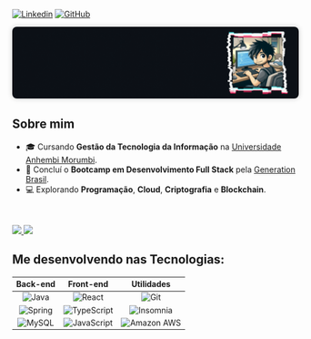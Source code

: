 [![Linkedin](https://img.shields.io/badge/-Felipe_Macedo-blue?style=flat&logo=Linkedin&logoColor=white&link=LINK-DO-SEU-LINKEDIN)](https://www.linkedin.com/in/felipemacedo1/)
[![GitHub](https://img.shields.io/github/followers/FelipeAJdev?label=follow&style=social)](https://github.com/FelipeAJdev) 

<img src="https://github.com/FelipeAJdev/FelipeAJdev/blob/imagens/banner_cinza_azulado_com_borda%20.gif?raw=true" alt="Banner Felipe Github" style="border-radius: 8px; box-shadow: 0 0 10px rgba(0, 0, 0, 0.2);">

<!-- <p align="center">
  <b>Olá, eu sou Felipe Macedo,</b> <br>
  <small>Seja bem-vindo(a/e) ao meu perfil!</small>
</p>  -->

##  Sobre mim
- 🎓 Cursando **Gestão da Tecnologia da Informação** na [Universidade Anhembi Morumbi](https://portal.anhembi.br/).
- 🚀 Concluí o **Bootcamp em Desenvolvimento Full Stack** pela [Generation Brasil](https://www.linkedin.com/school/generation-brasil/).
- 💻 Explorando **Programação**, **Cloud**, **Criptografia** e **Blockchain**.
<br>
<br>
<!--
[![Top Langs](https://github-readme-stats.vercel.app/api/top-langs/?username=FelipeAJdev&theme=swift&layout=compact)](https://github.com/FelipeAJdev)
-->

<div align="left">
    <a href="https://github.com/FelipeAJdev" title="Minhas Linguagens">
      <img height="180em" src="https://github-readme-stats.vercel.app/api/top-langs/?username=FelipeAJdev&theme=dark&layout=compact"/>
    </a>
    <a href="https://github.com/FelipeAJdev" title="Estatísticas do GitHub">
      <img height="180em" src="https://github-readme-stats.vercel.app/api?username=FelipeAJdev&theme=dark&show_icons=true"/>
    </a>  
</div>


## Me desenvolvendo nas Tecnologias:



| Back-end       | Front-end      | Utilidades      |
|:-------------:|:-------------:|:-------------:|
| ![Java](https://img.shields.io/badge/Java-333333?style=flat&logo=openjdk&logoColor=red)      | ![React](https://img.shields.io/badge/React-323330?style=flat&logo=react&logoColor=61DAFB)       | ![Git](https://img.shields.io/badge/-Git-333333?style=flat&logo=git)      |
| ![Spring](https://img.shields.io/badge/Spring-323330?style=flat&logo=spring&logoColor=green)      | ![TypeScript](https://img.shields.io/badge/TypeScript-323330?style=flat&logo=typescript&logoColor=blue)       | ![Insomnia](https://img.shields.io/badge/-Insomnia-333333?style=flat&logo=insomnia&logoColor=purple)       |
| ![MySQL](https://img.shields.io/badge/MySQL-323330?style=flat&logo=mysql&logoColor=blue)       | ![JavaScript](https://img.shields.io/badge/JavaScript-323330?style=flat&logo=javascript&logoColor=F7DF1E)      | ![Amazon AWS](https://img.shields.io/badge/Amazon_AWS-323330?style=flat&logo=amazonaws&logoColor=white)   |

<!--
## Onde me encontrar

[![Linkedin](https://img.shields.io/badge/-Felipe_Macedo-blue?style=flat&logo=Linkedin&logoColor=white&link=LINK-DO-SEU-LINKEDIN)](https://www.linkedin.com/in/felipemacedo1/)

 [![Gmail Badge](https://img.shields.io/badge/-Gmail-006bed?style=flat&logo=Gmail&logoColor=red&color=white&link=mailto:SEU-EMAIL)](mailto:felipemacedo_contato@gmail.com) -->







<a href="https://github.com/FelipeAJdev" title="Perfil FelipeMacedo">


</a>  


<!-- 

**Aplicações e dados**

![Java](https://img.shields.io/badge/Java-ED8B00?style=flat&logo=openjdk&logoColor=white)
![Spring](https://img.shields.io/badge/Spring-6DB33F?style=flat&logo=spring&logoColor=white)
![MySQL](https://img.shields.io/badge/MySQL-005C84?style=flat&logo=mysql&logoColor=white)
![HTML5](https://img.shields.io/badge/HTML5-E34F26?style=flat&logo=html5&logoColor=white)
![CSS](https://img.shields.io/badge/CSS3-1572B6?style=flat&logo=css3&logoColor=white)
![JavaScript](https://img.shields.io/badge/JavaScript-323330?style=flat&logo=javascript&logoColor=F7DF1E)
![React](https://img.shields.io/badge/React-20232A?style=flat&logo=react&logoColor=61DAFB)
![Node.js](https://img.shields.io/badge/Node.js-43853D?style=flat&logo=node.js&logoColor=white) 
![TypeScript](https://img.shields.io/badge/TypeScript-007ACC?style=flat&logo=typescript&logoColor=white)





**Utilidades**

![Insomnia](https://img.shields.io/badge/-Insomnia-333333?style=flat&logo=insomnia)

**DevOps**

![Git](https://img.shields.io/badge/-Git-333333?style=flat&logo=git)
![GitHub](https://img.shields.io/badge/-GitHub-333333?style=flat&logo=github)

**Ferramentas de desenvolvimento**

![Visual Studio Code](https://img.shields.io/badge/-Visual%20Studio%20Code-333333?style=flat&logo=visual-studio-code&logoColor=007ACC)
![Eclipse](https://img.shields.io/badge/-Eclipse-333333?style=flat&logo=eclipse-ide&logoColor=2C2255)

**Cloud**

![Azure Cloud](https://img.shields.io/badge/Microsoft_Azure-0089D6?style=flat&logo=microsoft-azure&logoColor=white)
![Amazon AWS](https://img.shields.io/badge/Amazon_AWS-FF9900?style=flat&logo=amazonaws&logoColor=white)
<br>

 -->

